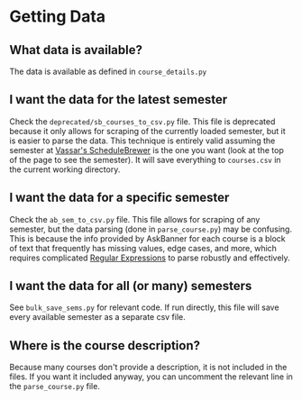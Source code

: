 # Getting Data

## What data is available?

The data is available as defined in `course_details.py`

## I want the data for the latest semester

Check the `deprecated/sb_courses_to_csv.py` file. This file is deprecated because it only allows for scraping of the currently loaded semester, but it is easier to parse the data. This technique is entirely valid assuming the semester at [Vassar's ScheduleBrewer](https://schedulebrewer.vassar.edu/) is the one you want (look at the top of the page to see the semester). It will save everything to `courses.csv` in the current working directory.

## I want the data for a specific semester

Check the `ab_sem_to_csv.py` file. This file allows for scraping of any semester, but the data parsing (done in `parse_course.py`) may be confusing. This is because the info provided by AskBanner for each course is a block of text that frequently has missing values, edge cases, and more, which requires complicated [Regular Expressions](https://en.wikipedia.org/wiki/Regular_expression) to parse robustly and effectively.

## I want the data for all (or many) semesters

See `bulk_save_sems.py` for relevant code. If run directly, this file will save every available semester as a separate csv file.

## Where is the course description?

Because many courses don't provide a description, it is not included in the files. If you want it included anyway, you can uncomment the relevant line in the `parse_course.py` file.
